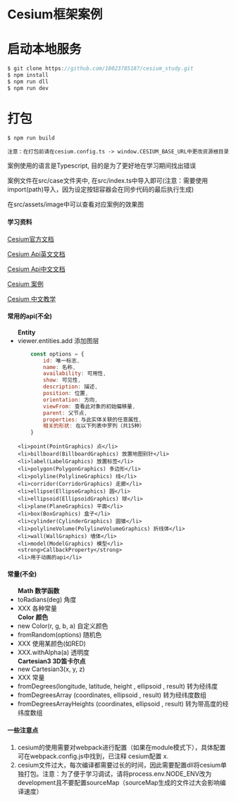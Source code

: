 <h1>Cesium框架案例</h1>

# 启动本地服务

```javascript
$ git clone https://github.com/18023785187/cesium_study.git
$ npm install
$ npm run dll
$ npm run dev
```

# 打包

```javascript
$ npm run build
```

    注意：在打包前请在cesium.config.ts -> window.CESIUM_BASE_URL中更改资源根目录

<p>案例使用的语言是Typescript, 目的是为了更好地在学习期间找出错误</p>
<p>案例文件在src/case文件夹中, 在src/index.ts中导入即可(注意：需要使用import(path)导入，因为设定按钮容器会在同步代码的最后执行生成)</p>
<p>在src/assets/image中可以查看对应案例的效果图</p>

<h4>学习资料</h4>
<p>
    <a href="https://cesium.com/learn/">Cesium官方文档</a>
</p>
<p>
    <a href="https://cesium.com/learn/cesiumjs/ref-doc/">Cesium Api英文文档</a>
</p>
<p>
    <a href="http://cesium.xin/cesium/cn/Documentation1.62/">Cesium Api中文文档</a>
</p>
<p>
    <a href="https://sandcastle.cesium.com/">Cesium 案例</a>
</p>
<p>
    <a href="http://cesium.xin/">Cesium 中文教学</a>
</p>

<h4>常用的api(不全)</h4>
<ul>
    <strong>Entity</strong>
    <li>viewer.entities.add 添加图层</li>

```javascript
    const options = {
        id: 唯一标志,
        name: 名称,
        availability: 可用性,
        show: 可见性,
        description: 描述,
        position: 位置,
        orientation: 方向,
        viewFrom: 查看此对象的初始偏移量,
        parent: 父节点,
        properties: 与此实体关联的任意属性,
        相关的形状: 在以下列表中罗列（共15种）
    }
```

    <li>point(PointGraphics) 点</li>
    <li>billboard(BillboardGraphics) 放置地图别针</li>
    <li>label(LabelGraphics) 放置标签</li>
    <li>polygon(PolygonGraphics) 多边形</li>
    <li>polyline(PolylineGraphics) 线</li>
    <li>corridor(CorridorGraphics) 走廊</li>
    <li>ellipse(EllipseGraphics) 圆</li>
    <li>ellipsoid(EllipsoidGraphics) 球</li>
    <li>plane(PlaneGraphics) 平面</li>
    <li>box(BoxGraphics) 盒子</li>
    <li>cylinder(CylinderGraphics) 圆锥</li>
    <li>polylineVolume(PolylineVolumeGraphics) 折线体</li>
    <li>wall(WallGraphics) 墙体</li>
    <li>model(ModelGraphics) 模型</li>
    <strong>CallbackProperty</strong>
    <li>用于动画的api</li>
</ul>
<h4>常量(不全)</h4>
<ul>
    <strong>Math 数学函数</strong>
    <li>toRadians(deg) 角度</li>
    <li>XXX 各种常量</li>
    <strong>Color 颜色</strong>
    <li>new Color(r, g, b, a) 自定义颜色</li>
    <li>fromRandom(options) 随机色</li>
    <li>XXX 使用某颜色(如RED)</li>
    <li>XXX.withAlpha(a) 透明度</li>
    <strong>Cartesian3 3D笛卡尔点</strong>
    <li>new Cartesian3(x, y, z)</li>
    <li>XXX 常量</li>
    <li>fromDegrees(longitude, latitude, height , ellipsoid , result) 转为经纬度</li>
    <li>fromDegreesArray (coordinates, ellipsoid , result) 转为经纬度数组</li>
    <li>fromDegreesArrayHeights (coordinates, ellipsoid , result) 转为带高度的经纬度数组</li>
</ul>

<h4>一些注意点</h4>
<ol>
    <li>cesium的使用需要对webpack进行配置（如果在module模式下），具体配置可在webpack.config.js中找到，已注释 cesium配置 x.</li>
    <li>cesium文件过大，每次编译都需要过长的时间，因此需要配置dll将cesium单独打包。注意：为了便于学习调试，请将process.env.NODE_ENV改为development且不要配置sourceMap（sourceMap生成的文件过大会影响编译速度）
    </li>
</ol>
